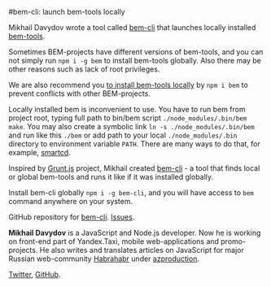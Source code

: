 #bem-cli: launch bem-tools locally

Mikhail Davydov wrote a tool called [bem-cli](https://github.com/bem/bem-cli) that launches locally 
installed [bem-tools](http://bem.info/tools/bem/).

Sometimes BEM-projects have different versions of bem-tools, and you can not simply run `npm i -g bem` 
to install bem-tools globally. Also there may be other reasons such as lack of root privileges.

We are also recommend you [to install bem-tools locally](http://bem.info/tools/bem/installation/) by `npm i bem` 
to prevent conflicts with other BEM-projects.

Locally installed bem is inconvenient to use. You have to run bem from project root, typing full path to 
bin/bem script `./node_modules/.bin/bem make`. You may also create a symbolic link `ln -s ./node_modules/.bin/bem` 
and run like this `./bem` or add path to your local `./node_modules/.bin` directory to environment 
variable `PATH`. There are many ways to do that, for example, [smartcd](http://bem.info/articles/smartcd/).

Inspired by [Grunt.js](http://gruntjs.com/) project, Mikhail created [bem-cli](https://github.com/bem/bem-cli/blob/master/bin/bem) - 
a tool that finds local or global bem-tools and runs it like if it was installed globally.

Install bem-cli globally  `npm i -g bem-cli`, and you will have access to `bem` command anywhere on your system.

GitHub repository for [bem-cli](https://github.com/bem/bem-cli). 
[Issues](ttps://github.com/bem/bem-cli/issues).

**Mikhail Davydov** is a JavaScript and Node.js developer. Now he is working on front-end part of Yandex.Taxi, 
mobile web-applications and promo-projects. He also writes and translates articles on JavaScript for major 
Russian web-community [Habrahabr](http://habrahabr.ru/) under [azproduction](http://habrahabr.ru/users/azproduction/).

[Twitter](https://twitter.com/azproduction), [GitHub](http://github.com/azproduction).
